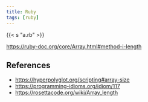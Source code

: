 ```yaml
---
title: Ruby
tags: [ruby]
---
```


{{< s "a.rb" >}}

<https://ruby-doc.org/core/Array.html#method-i-length>

## References

- <https://hyperpolyglot.org/scripting#array-size>
- <https://programming-idioms.org/idiom/117>
- <https://rosettacode.org/wiki/Array_length>
